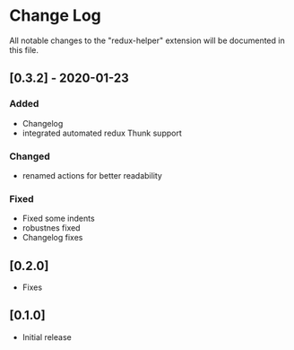 # Change Log

All notable changes to the "redux-helper" extension will be documented in this file.

## [0.3.2] - 2020-01-23
### Added
- Changelog
- integrated automated redux Thunk support

### Changed
- renamed actions for better readability

### Fixed
- Fixed some indents
- robustnes fixed
- Changelog fixes


## [0.2.0]

- Fixes

## [0.1.0]

- Initial release